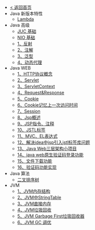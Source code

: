 * [< 返回首页](/)
* Java 新版本特性
  * [Lambda](/编程语言/Java/Java%20版本特性/Java%208%20新特性/1、Lambda%20表达式.md)
* Java 高级
  * [JUC 基础](/编程语言/Java/Java%20高级/JUC/1、JUC%20入门.md)
  * [NIO 基础](/编程语言/Java/Java%20高级/NIO/1、NIO%20概述.md)
  * [1、反射](/编程语言/Java/Java%20高级/1、反射.md)
  * [2、注解](/编程语言/Java/Java%20高级/2、注解.md)
  * [3、泛型](/编程语言/Java/Java%20高级/3、泛型.md)
  * [4、动态代理](/编程语言/Java/Java%20高级/4、动态代理.md)
* Java WEB
  * [1、HTTP协议概念](/编程语言/Java/Java%20WEB/1、HTTP协议概念.md)
  * [2、Servlet](/编程语言/Java/Java%20WEB/2、Servlet.md)
  * [3、ServletContext](/编程语言/Java/Java%20WEB/3、ServletContext.md)
  * [4、Request&Response](/编程语言/Java/Java%20WEB/4、Request&Response.md)
  * [5、Cookie](/编程语言/Java/Java%20WEB/5、Cookie.md)
  * [6、Cookie记忆上一次访问时间](/编程语言/Java/Java%20WEB/6、Cookie记忆上一次访问时间.md)
  * [7、Session](/编程语言/Java/Java%20WEB/7、Session.md)
  * [8、Jsp概述](/编程语言/Java/Java%20WEB/8、Jsp概述.md)
  * [9、JSP指令、注释](/编程语言/Java/Java%20WEB/9、JSP指令、注释.md)
  * [10、JSTL标签](/编程语言/Java/Java%20WEB/10、JSTL标签.md)
  * [11、MVC、EL表达式](/编程语言/Java/Java%20WEB/11、MVC、EL表达式.md)
  * [12、解决idea中jsp引入jstl标签库问题](/编程语言/Java/Java%20WEB/12、解决idea中jsp引入jstl标签库问题.md)
  * [13、Java Web三层架构小项目](/编程语言/Java/Java%20WEB/13、Java%20Web三层架构小项目.md)
  * [14、java web原生验证码登录功能](/编程语言/Java/Java%20WEB/14、java%20web原生验证码登录功能.md)
  * [15、文件下载功能](/编程语言/Java/Java%20WEB/15、文件下载功能.md)
  * [16、验证码功能实现](/编程语言/Java/Java%20WEB/16、验证码功能实现.md)
* Java 算法
  * [二叉排序树](/编程语言/Java/Java%20算法&数据结构/二叉排序树.md)
* JVM
  * [1、JVM内存结构](/编程语言/Java/JVM%20虚拟机/1、JVM内存结构.md)
  * [2、JVM中StringTable](/编程语言/Java/JVM%20虚拟机/2、JVM中StringTable.md)
  * [3、JVM直接内存](/编程语言/Java/JVM%20虚拟机/3、JVM直接内存.md)
  * [4、JVM垃圾回收](/编程语言/Java/JVM%20虚拟机/4、JVM垃圾回收.md)
  * [5、JVM Garbage First垃圾回收器](/编程语言/Java/JVM%20虚拟机/5、JVM%20Garbage%20First垃圾回收器.md)
  * [6、JVM GC 调优](/编程语言/Java/JVM%20虚拟机/6、JVM%20GC%20调优.md)